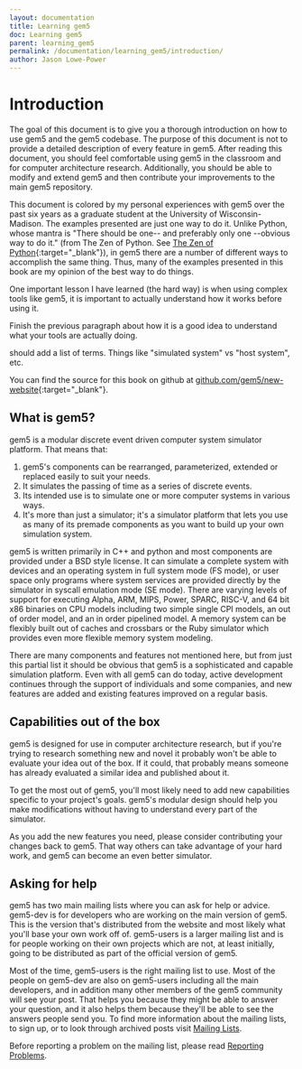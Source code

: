 ```yaml
---
layout: documentation
title: Learning gem5
doc: Learning gem5
parent: learning_gem5
permalink: /documentation/learning_gem5/introduction/
author: Jason Lowe-Power
---
```


# Introduction

The goal of this document is to give you a thorough
introduction on how to use gem5 and the gem5 codebase. The purpose of
this document is not to provide a detailed description of every feature
in gem5. After reading this document, you should feel comfortable using
gem5 in the classroom and for computer architecture research.
Additionally, you should be able to modify and extend gem5 and then
contribute your improvements to the main gem5 repository.

This document is colored by my personal experiences with gem5 over the
past six years as a graduate student at the University of
Wisconsin-Madison. The examples presented are just one way to do it.
Unlike Python, whose mantra is "There should be one-- and preferably
only one --obvious way to do it." (from The Zen of Python. See
[The Zen of Python](https://www.python.org/dev/peps/pep-0020/#the-zen-of-python){:target="_blank"}), in gem5 there are a number of different ways to
accomplish the same thing. Thus, many of the examples presented in this
book are my opinion of the best way to do things.

One important lesson I have learned (the hard way) is when using complex
tools like gem5, it is important to actually understand how it works
before using it.

Finish the previous paragraph about how it is a good idea to understand
what your tools are actually doing.

should add a list of terms. Things like "simulated system" vs "host
system", etc.

You can find the source for this book on github at
[github.com/gem5/new-website](https://github.com/gem5/new-website){:target="_blank"}.

## What is gem5?

gem5 is a modular discrete event driven computer system simulator platform. That means that:

1. gem5's components can be rearranged, parameterized, extended or replaced easily to suit your needs.
2. It simulates the passing of time as a series of discrete events.
3. Its intended use is to simulate one or more computer systems in various ways.
4. It's more than just a simulator; it's a simulator platform that lets you use as many of its premade components as you want to build up your own simulation system.

gem5 is written primarily in C++ and python and most components are provided under a BSD style license.
It can simulate a complete system with devices and an operating system in full system mode (FS mode), or user space only programs where system services are provided directly by the simulator in syscall emulation mode (SE mode).
There are varying levels of support for executing Alpha, ARM, MIPS, Power, SPARC, RISC-V, and 64 bit x86 binaries on CPU models including two simple single CPI models, an out of order model, and an in order pipelined model.
A memory system can be flexibly built out of caches and crossbars or the Ruby simulator which provides even more flexible memory system modeling.

There are many components and features not mentioned here, but from just this partial list it should be obvious that gem5 is a sophisticated and capable simulation platform.
Even with all gem5 can do today, active development continues through the support of individuals and some companies, and new features are added and existing features improved on a regular basis.

## Capabilities out of the box
gem5 is designed for use in computer architecture research, but if you're trying to research something new and novel it probably won't be able to evaluate your idea out of the box. If it could, that probably means someone has already evaluated a similar idea and published about it.

To get the most out of gem5, you'll most likely need to add new capabilities specific to your project's goals. gem5's modular design should help you make modifications without having to understand every part of the simulator.

As you add the new features you need, please consider contributing your changes back to gem5. That way others can take advantage of your hard work, and gem5 can become an even better simulator.

## Asking for help
gem5 has two main mailing lists where you can ask for help or advice.
gem5-dev is for developers who are working on the main version of gem5.
This is the version that's distributed from the website and most likely what you'll base your own work off of.
gem5-users is a larger mailing list and is for people working on their own projects which are not, at least initially, going to be distributed as part of the official version of gem5.

Most of the time, gem5-users is the right mailing list to use.
Most of the people on gem5-dev are also on gem5-users including all the main developers, and in addition many other members of the gem5 community will see your post.
That helps you because they might be able to answer your question, and it also helps them because they'll be able to see the answers people send you.
To find more information about the mailing lists, to sign up, or to look through archived posts visit [Mailing Lists](/mailing_lists).

Before reporting a problem on the mailing list, please read [Reporting Problems](/documentation/reporting_problems).
